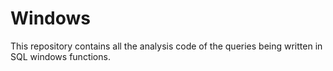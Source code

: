 # Windows
This repository contains all the analysis code of the queries being written in SQL windows functions.

